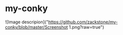 # my-conky

![Image descripion]("https://github.com/zackstone/my-conky/blob/master/Screenshot 1.png?raw=true")
